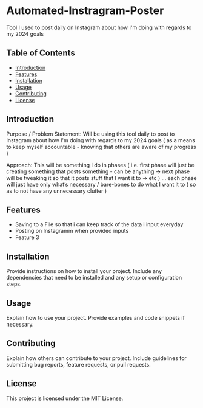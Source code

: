 # Automated-Instragram-Poster

Tool I used to post daily on Instagram about how I'm doing with regards to my 2024 goals 

## Table of Contents
- [Introduction](#introduction)
- [Features](#features)
- [Installation](#installation)
- [Usage](#usage)
- [Contributing](#contributing)
- [License](#license)

## Introduction

Purpose / Problem Statement: Will be using this tool daily to post to Instagram about how I'm doing with regards to my 2024 goals ( as a means to keep myself accountable - knowing that others are aware of my progress )

Approach: This will be something I do in phases ( i.e. first phase will just be creating something that posts something - can be anything -> next phase will be tweaking it so that it posts stuff that I want it to -> etc ) … each phase will just have only what’s necessary / bare-bones to do what I want it to ( so as to not have any unnecessary clutter )  

## Features

- Saving to a File so that i can keep track of the data i input everyday
- Posting on Instagramm when provided inputs
- Feature 3

## Installation

Provide instructions on how to install your project. Include any dependencies that need to be installed and any setup or configuration steps.


## Usage

Explain how to use your project. Provide examples and code snippets if necessary.


## Contributing
Explain how others can contribute to your project. Include guidelines for submitting bug reports, feature requests, or pull requests.

## License
This project is licensed under the MIT License.
